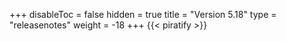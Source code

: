 +++
disableToc = false
hidden = true
title = "Version 5.18"
type = "releasenotes"
weight = -18
+++
{{< piratify >}}
